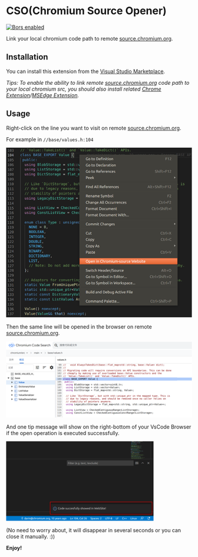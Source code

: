 # CSO(Chromium Source Opener)

[![Bors enabled](https://bors.tech/images/badge_small.svg)](https://app.bors.tech/repositories/37745)

Link your local chromium code path to remote [source.chromium.org](https://source.chromium.org).

## Installation

You can install this extension from the [Visual Studio Marketplace](https://marketplace.visualstudio.com/items?itemName=FangzhenSong.chromium-source-opener).

*Tips: To enable the ability to link remote 
[source.chromium.org](https://source.chromium.org) code path to your local chromium src, you should also install related 
[Chrome Extension](https://chrome.google.com/webstore/detail/chromium-open-ide/oodolphplfmnljcohclgdikkoljjambi)/[MSEdge Extension](https://microsoftedge.microsoft.com/addons/detail/chromium-open-ide/ggfoollpnfolfaejalpiihpobcpbegkl).*

## Usage

Right-click on the line you want to visit on remote [source.chromium.org](https://source.chromium.org).

For example in `//base/values.h:104`

<img src="images/CSO01.png" onerror="this.onerror=null; this.remove();" alt="CSO01.png" width="600"/>

Then the same line will be opened in the browser on remote [source.chromium.org](https://source.chromium.org).

<img src="images/CSO02.png" onerror="this.onerror=null; this.remove();" alt="CSO02.png" width="600"/>

And one tip message will show on the right-bottom of your VsCode Browser if the open operation is executed successfully.

<img src="images/CSO03.png" onerror="this.onerror=null; this.remove();" alt="CSO03.png" width="400"/>

(No need to worry about, it will disappear in several seconds or you can close it manually. :))

**Enjoy!**
